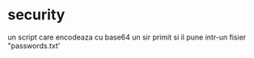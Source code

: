 # security

un script care encodeaza cu base64 un sir primit si il pune intr-un fisier "passwords.txt'
